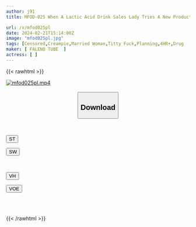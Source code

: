 ```yaml
---
author: j91
title: MFOD-025 When A Lactic Acid Drink Sales Lady Tries A New Product, She Undergoes Sexual Training Based On The Aphrodisiac Effect That Increases Sexual Desire.

url: /v/mfod025pl
date: 2024-02-21T15:14:00Z
image: "mfod025pl.jpg"
tags: [Censored,Creampie,Married Woman,Titty Fuck,Planning,4HR+,Drug	 ]
maker: [ FALENO TUBE  ]
actress: [ ]
---
```



{{< rawhtml >}}

<div class="video" data-videoid="b2V0RZP6egIPjwv">
    <a href="javascript:;">
        <img src="/v/mfod025pl/mfod025pl.jpg" width="WIDTH" height="HEIGHT" alt="mfod025pl.mp4" loading="lazy">
    </a>
</div>

<script type="text/javascript" src="https://j91.asia/asset/on-demand-st.js"></script>

<br>
  <link rel="stylesheet" href="https://j91.asia/asset/bs5.css">
  
  <center>
  <button class="btn btn-primary" type="button" data-bs-toggle="collapse" data-bs-target=".multi-collapse" aria-expanded="false" aria-controls="multiCollapseExample1 multiCollapseExample2"><h2>Download</h2></button></center>
</p>
<div class="row">
  <div class="col">
    <div class="collapse multi-collapse" id="multiCollapseExample1">
      <div class="card card-body">
	      	      <br>
<div class="buttons">  
<p><a href="https://streamtape.to/v/b2V0RZP6egIPjwv" target="_blank"><button class="btn-hover color-3"><i class="fa fa-download"></i> ST</button></a></p>
<p><a href="https://cdnwish.com/ckivbs2bopa5" target="_blank"><button class="btn-hover color-2"><i class="fa fa-download"></i> SW</button></a></p></div>
    </div>
  </div>
</div>
  <div class="col">
    <div class="collapse multi-collapse" id="multiCollapseExample2">
      <div class="card card-body">
	      <br>
<div class="buttons">
<p><a href="https://vidhidepro.com/f/9t11rl1f9ypo"><button class="btn-hover color-9"><i class="fa fa-download"></i> VH</button></a></p>
<p><a href="https://filemoon.sx/d/owjyeisqc8jm"><button class="btn-hover color-8"><i class="fa fa-download"></i> VOE</button></a></p></div>
<br><br>
      </div>
    </div>
  </div>
</div>

{{< /rawhtml >}}